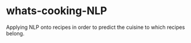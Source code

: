 # whats-cooking-NLP
Applying NLP onto recipes in order to predict the cuisine to which recipes belong.
